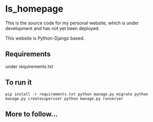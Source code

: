 # ls_homepage

This is the source code for my personal website, 
which is under development and has not yet been deployed.

This website is Python-Django based. 

## Requirements

under requirements.txt

## To run it

<code>pip install -r requirements.txt
python manage.py migrate
python manage.py createsuperuser
python manage.py runserver</code>

## More to follow...
